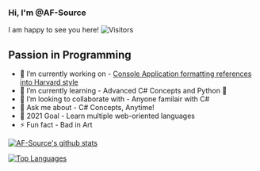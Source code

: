 ### Hi, I'm @AF-Source
I am happy to see you here!                         ![Visitors](https://visitor-badge.glitch.me/badge?page_id=${AF-Source})
## Passion in Programming
- 🔭 I’m currently working on - [Console Application formatting references into Harvard style](https://github.com/AF-Source/Hardvard-Referencing-Console-App)
- 🌱 I’m currently learning - Advanced C# Concepts and Python 🐍
- 👯 I’m looking to collaborate with - Anyone familair with C#
- 💬 Ask me about - C# Concepts, Anytime!
- 🥅 2021 Goal - Learn multiple web-oriented languages
- ⚡ Fun fact - Bad in Art


[![AF-Source's github stats](https://github-readme-stats.vercel.app/api?username=AF-Source&count_private=true&include_all_commits=true&theme=radical)](https://github.com/AF-Source/)

[![Top Languages](https://github-readme-stats.vercel.app/api/top-langs/?username=AF-Source)](https://github.com/AF-Source/)
